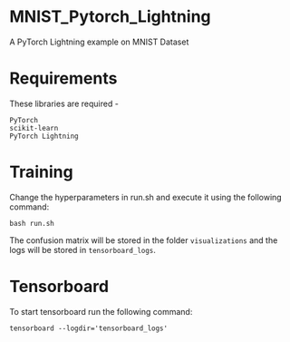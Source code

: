 # MNIST_Pytorch_Lightning
A PyTorch Lightning example on MNIST Dataset

# Requirements

These libraries are required -
```
PyTorch
scikit-learn
PyTorch Lightning
```

# Training
Change the hyperparameters in run.sh and execute it using the following command:
```
bash run.sh
```
The confusion matrix will be stored in the folder `visualizations` and the logs will be stored in `tensorboard_logs`.  

# Tensorboard
To start tensorboard run the following command:
```
tensorboard --logdir='tensorboard_logs'
```
